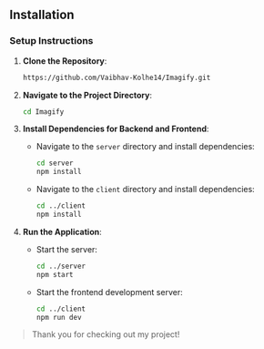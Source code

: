 ## Installation

### Setup Instructions  

1. **Clone the Repository**:  
   ```bash  
   https://github.com/Vaibhav-Kolhe14/Imagify.git  
   ```  

2. **Navigate to the Project Directory**:  
   ```bash  
   cd Imagify  
   ```  

3. **Install Dependencies for Backend and Frontend**:  
   - Navigate to the `server` directory and install dependencies:  
     ```bash  
     cd server  
     npm install  
     ```  
   - Navigate to the `client` directory and install dependencies:  
     ```bash  
     cd ../client 
     npm install  
     ```  

5. **Run the Application**:  
   - Start the server:  
     ```bash  
     cd ../server  
     npm start  
     ```  
   - Start the frontend development server:  
     ```bash  
     cd ../client 
     npm run dev  
     ```


> Thank you for checking out my project! 
